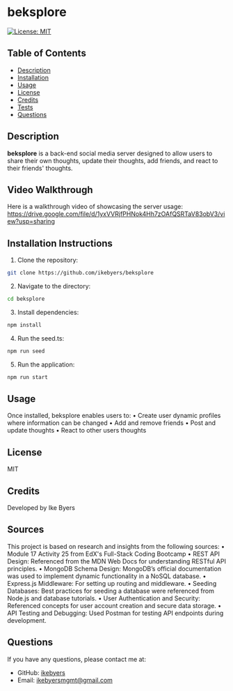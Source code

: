 # beksplore
[![License: MIT](https://img.shields.io/badge/License-MIT-yellow.svg)](https://opensource.org/licenses/MIT)
## Table of Contents
- [Description](#description)
- [Installation](#installation-instructions)
- [Usage](#usage)
- [License](#license)
- [Credits](#credits)
- [Tests](#tests)
- [Questions](#questions)

## Description
**beksplore** is a back-end social media server designed to allow users to share their own thoughts, update their thoughts, add friends, and react to their friends' thoughts.

## Video Walkthrough
Here is a walkthrough video of showcasing the server usage: https://drive.google.com/file/d/1yxVVRjfPHNok4Hh7zOAfQSRTaV83obV3/view?usp=sharing

## Installation Instructions
1. Clone the repository:
```bash
git clone https://github.com/ikebyers/beksplore
```
2. Navigate to the directory:
```bash
cd beksplore
```
3. Install dependencies:
```bash
npm install
```
4. Run the seed.ts:
```bash
npm run seed
```
5. Run the application:
```bash
npm run start
```

## Usage
Once installed, beksplore enables users to:
	•	Create user dynamic profiles where information can be changed
	•	Add and remove friends
	•	Post and update thoughts
	•	React to other users thoughts

## License 
MIT

## Credits
Developed by Ike Byers

## Sources
This project is based on research and insights from the following sources:
	•   Module 17 Activity 25 from EdX's Full-Stack Coding Bootcamp
	•	REST API Design: Referenced from the MDN Web Docs for understanding RESTful API principles.
	•	MongoDB Schema Design: MongoDB’s official documentation was used to implement dynamic functionality in a NoSQL database.
	•	Express.js Middleware: For setting up routing and middleware.
	•	Seeding Databases: Best practices for seeding a database were referenced from Node.js and database tutorials.
	•	User Authentication and Security: Referenced concepts for user account creation and secure data storage.
	•	API Testing and Debugging: Used Postman for testing API endpoints during development.

## Questions
If you have any questions, please contact me at:
- GitHub: [ikebyers](https://github.com/ikebyers)
- Email: ikebyersmgmt@gmail.com
